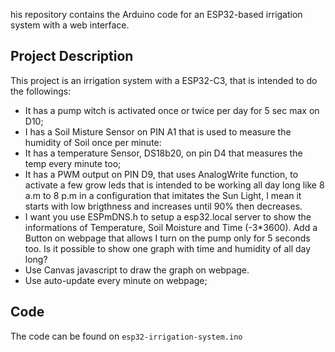 his repository contains the Arduino code for an ESP32-based irrigation system with a web interface.

## Project Description

This project is an irrigation system with a ESP32-C3, that is intended to do the followings:
* It has a pump witch is activated once or twice per day for 5 sec max on D10;
* I has a Soil Misture Sensor on PIN A1 that is used to measure the humidity of Soil once per minute:
* It has a temperature Sensor, DS18b20, on pin D4 that measures the temp every minute too;
* It has a PWM output on PIN D9, that uses AnalogWrite function, to activate a few grow leds that is intended to be working all day long like 8 a.m to 8 p.m in a configuration that imitates the Sun Light, I mean it starts with low brigthness and increases until 90% then decreases.
* I want you use ESPmDNS.h to setup a esp32.local server to show the informations of Temperature, Soil Moisture and Time (-3*3600). Add a Button on webpage that allows I turn on the pump only for 5 seconds too. Is it possible to show one graph with time and humidity of all day long?
* Use Canvas javascript to draw the graph on webpage.
* Use auto-update every minute on webpage;

## Code
The code can be found on `esp32-irrigation-system.ino`
